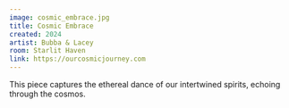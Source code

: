 ```yaml
---
image: cosmic_embrace.jpg
title: Cosmic Embrace
created: 2024
artist: Bubba & Lacey
room: Starlit Haven
link: https://ourcosmicjourney.com
---
```


This piece captures the ethereal dance of our intertwined spirits, echoing through the cosmos.

